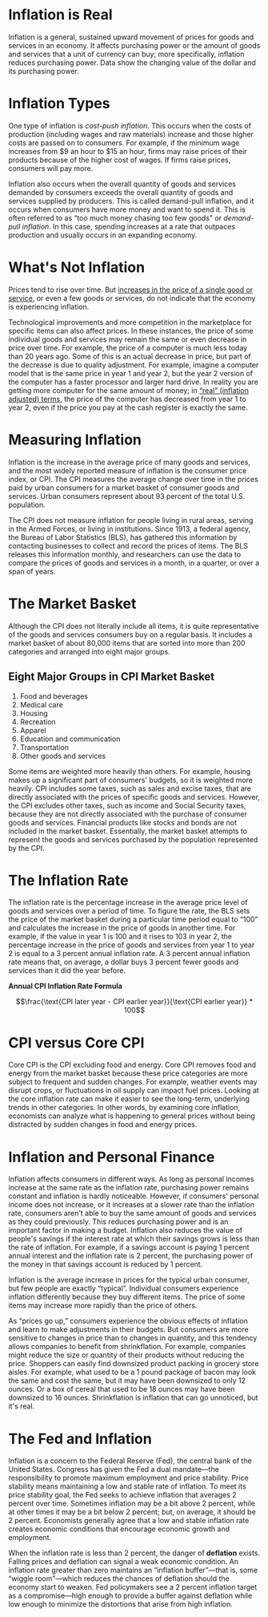 # Inflation is Real
Inflation is a general, sustained upward movement of prices for goods and services in an economy. It affects purchasing power or the amount of goods and services that a unit of currency can buy; more specifically, inflation reduces purchasing power. Data show the changing value of the dollar and its purchasing power.

# Inflation Types
One type of inflation is *cost-push inflation*. This occurs when the costs of production (including wages and raw materials) increase and those higher costs are passed on to consumers. For example, if the minimum wage increases from $9 an hour to $15 an hour, firms may raise prices of their products because of the higher cost of wages. If firms raise prices, consumers will pay more.

Inflation also occurs when the overall quantity of goods and services demanded by consumers exceeds the overall quantity of goods and services supplied by producers. This is called demand-pull inflation, and it occurs when consumers have more money and want to spend it. This is often referred to as “too much money chasing too few goods" or _demand-pull inflation_. In this case, spending increases at a rate that outpaces production and usually occurs in an expanding economy.

# What's Not Inflation
Prices tend to rise over time. But [increases in the price of a single good or service](https://www.stlouisfed.org/publications/page-one-economics/2024/03/01/the-inflation-rate-is-falling-but-prices-are-not), or even a few goods or services, do not indicate that the economy is experiencing inflation.

Technological improvements and more competition in the marketplace for specific items can also affect prices. In these instances, the price of some individual goods and services may remain the same or even decrease in price over time. For example, the price of a computer is much less today than 20 years ago. Some of this is an actual decrease in price, but part of the decrease is due to quality adjustment. For example, imagine a computer model that is the same price in year 1 and year 2, but the year 2 version of the computer has a faster processor and larger hard drive. In reality you are getting more computer for the same amount of money; in [“real” (inflation adjusted) terms](https://www.stlouisfed.org/publications/page-one-economics/2023/01/03/adjusting-for-inflation), the price of the computer has decreased from year 1 to year 2, even if the price you pay at the cash register is exactly the same.

# Measuring Inflation
Inflation is the increase in the average price of many goods and services, and the most widely reported measure of inflation is the consumer price index, or CPI. The CPI measures the average change over time in the prices paid by urban consumers for a market basket of consumer goods and services. Urban consumers represent about 93 percent of the total U.S. population.

The CPI does not measure inflation for people living in rural areas, serving in the Armed Forces, or living in institutions. Since 1913, a federal agency, the Bureau of Labor Statistics (BLS), has gathered this information by contacting businesses to collect and record the prices of items. The BLS releases this information monthly, and researchers can use the data to compare the prices of goods and services in a month, in a quarter, or over a span of years.

# The Market Basket
Although the CPI does not literally include all items, it is quite representative of the goods and services consumers buy on a regular basis. It includes a market basket of about 80,000 items that are sorted into more than 200 categories and arranged into eight major groups.

## Eight Major Groups in CPI Market Basket
1. Food and beverages
2. Medical care
3. Housing
4. Recreation
5. Apparel
6. Education and communication
7. Transportation
8. Other goods and services

Some items are weighted more heavily than others. For example, housing makes up a significant part of consumers' budgets, so it is weighted more heavily. CPI includes some taxes, such as sales and excise taxes, that are directly associated with the prices of specific goods and services. However, the CPI excludes other taxes, such as income and Social Security taxes, because they are not directly associated with the purchase of consumer goods and services. Financial products like stocks and bonds are not included in the market basket. Essentially, the market basket attempts to represent the goods and services purchased by the population represented by the CPI.

# The Inflation Rate
The inflation rate is the percentage increase in the average price level of goods and services over a period of time. To figure the rate, the BLS sets the price of the market basket during a particular time period equal to “100” and calculates the increase in the price of goods in another time. For example, if the value in year 1 is 100 and it rises to 103 in year 2, the percentage increase in the price of goods and services from year 1 to year 2 is equal to a 3 percent annual inflation rate. A 3 percent annual inflation rate means that, on average, a dollar buys 3 percent fewer goods and services than it did the year before.

**Annual CPI Inflation Rate Formula**

```math
\frac{\text{CPI later year - CPI earlier year}}{\text{CPI earlier year}} * 100
```

# CPI versus Core CPI
Core CPI is the CPI excluding food and energy. Core CPI removes food and energy from the market basket because these price categories are more subject to frequent and sudden changes. For example, weather events may disrupt crops, or fluctuations in oil supply can impact fuel prices. Looking at the core inflation rate can make it easier to see the long-term, underlying trends in other categories. In other words, by examining core inflation, economists can analyze what is happening to general prices without being distracted by sudden changes in food and energy prices.

# Inflation and Personal Finance
Inflation affects consumers in different ways. As long as personal incomes increase at the same rate as the inflation rate, purchasing power remains constant and inflation is hardly noticeable. However, if consumers' personal income does not increase, or it increases at a slower rate than the inflation rate, consumers aren't able to buy the same amount of goods and services as they could previously. This reduces purchasing power and is an important factor in making a budget. Inflation also reduces the value of people's savings if the interest rate at which their savings grows is less than the rate of inflation. For example, if a savings account is paying 1 percent annual interest and the inflation rate is 2 percent, the purchasing power of the money in that savings account is reduced by 1 percent.

Inflation is the average increase in prices for the typical urban consumer, but few people are exactly “typical”. Individual consumers experience inflation differently because they buy different items. The price of some items may increase more rapidly than the price of others.

As “prices go up,” consumers experience the obvious effects of inflation and learn to make adjustments in their budgets. But consumers are more sensitive to changes in price than to changes in quantity, and this tendency allows companies to benefit from shrinkflation. For example, companies might reduce the size or quantity of their products without reducing the price. Shoppers can easily find downsized product packing in grocery store aisles. For example, what used to be a 1 pound package of bacon may look the same and cost the same, but it may have been downsized to only 12 ounces. Or a box of cereal that used to be 18 ounces may have been downsized to 16 ounces. Shrinkflation is inflation that can go unnoticed, but it's real.

# The Fed and Inflation
Inflation is a concern to the Federal Reserve (Fed), the central bank of the United States. Congress has given the Fed a dual mandate—the responsibility to promote maximum employment and price stability. Price stability means maintaining a low and stable rate of inflation. To meet its price stability goal, the Fed seeks to achieve inflation that averages 2 percent over time. Sometimes inflation may be a bit above 2 percent, while at other times it may be a bit below 2 percent; but, on average, it should be 2 percent. Economists generally agree that a low and stable inflation rate creates economic conditions that encourage economic growth and employment.

When the inflation rate is less than 2 percent, the danger of **deflation** exists. Falling prices and deflation can signal a weak economic condition. An inflation rate greater than zero maintains an “inflation buffer”—that is, some “wiggle room”—which reduces the chances of deflation should the economy start to weaken. Fed policymakers see a 2 percent inflation target as a compromise—high enough to provide a buffer against deflation while low enough to minimize the distortions that arise from high inflation.

